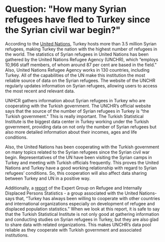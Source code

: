 # Question: "How many Syrian refugees have fled to Turkey since the Syrian civil war begin?"

According to the [United Nations](https://data2.unhcr.org/en/situations/syria/location/113), Turkey hosts more than 3.5 million Syrian refugees, making Turkey the nation with the highest number of refugees in the world. The statistics of Syrian refugees in United Nations has been gathered by the United Nations Refugee Agency (UNCHR), which “employs 10,966 staff members, of whom around 87 per cent are based in the field.” Also, United Nations Refugee Agency works in 130 countries, including Turkey. All of the capabilities of the UN make this institution the most reliable source of data on the Syrian refugees. The website of the UNCHR regularly updates information on Syrian refugees, allowing users to access the most recent and relevant data.
 
UNHCR gathers information about Syrian refugees in Turkey who are cooperating with the Turkish government. The UNCHR’s official website says that the source of the number of Syrian refugees in Turkey is “the Turkish government." This is really important. The Turkish Statistical Institute is the biggest data center in Turkey working under the Turkish government, providing data on not only the number of Syrian refugees but also more detailed information about their incomes, ages and life conditions.
 
Also, the United Nations has been cooperating with the Turkish government on many topics related to the Syrian refugees since the Syrian civil war begin. Representatives of the UN have been visiting the Syrian camps in Turkey and meeting with Turkish officials frequently. This proves the United Nations and Turkey have a good working relationship with regard to Syrian refugees’ conditions. So, this cooperation will also affect data sharing between Turkey and UN in a positive way.
 
Additionally, a [report](https://unstats.un.org/unsd/statcom/49th-session/documents/CN-3m-Turkey-16-Refugee-E.pdf) of the Expert Group on Refugee and Internally Displaced Persons Statistics - a group associated with the United Nations- says that, “Turkey has always been willing to cooperate with other countries and international organizations especially on development of refugee and displaced population statistics.” When we look at this report, it is safe to say that the Turkish Statistical Institute is not only good at gathering information and conducting studies on Syrian refugees in Turkey, but they are also glad to share data with related organizations. This makes UNCHR’s data pool reliable as they cooperate with Turkish government and associated institutions.
